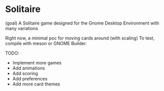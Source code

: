 # Solitaire

(goal)
A Solitaire game designed for the Gnome Desktop Environment with many variations

Right now, a minimal poc for moving cards around (with scaling)
To test, compile with meson or GNOME Builder.

TODO:
 * Implement more games
 * Add animations
 * Add scoring
 * Add preferences
 * Add more card themes
